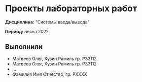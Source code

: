 # Проекты лабораторных работ

**Дисциплина:** "Системы ввода/вывода"

**Период:** весна 2022

## Выполнили

- Матвеев Олег, Хузин Рамиль гр. P33112
- Матвеев Олег, Хузин Рамиль гр. P33112
- ... 
- Фамилия Имя Отчество, гр. PXXXX

